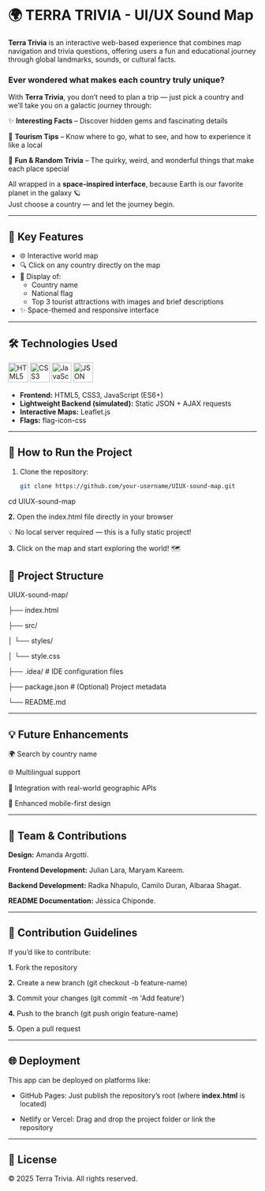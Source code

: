 # 🌍 TERRA TRIVIA - UI/UX Sound Map

**Terra Trivia** is an interactive web-based experience that combines map navigation and trivia questions, offering users a fun and educational journey through global landmarks, sounds, or cultural facts.

### Ever wondered what makes each country truly unique?  

With **Terra Trivia**, you don’t need to plan a trip — just pick a country and we’ll take you on a galactic journey through:

✨ **Interesting Facts** – Discover hidden gems and fascinating details  

🧳 **Tourism Tips** – Know where to go, what to see, and how to experience it like a local  

🎉 **Fun & Random Trivia** – The quirky, weird, and wonderful things that make each place special  

All wrapped in a **space-inspired interface**, because Earth is our favorite planet in the galaxy 🪐  
Just choose a country — and let the journey begin.

---

## 🚀 Key Features

- 🌐 Interactive world map
- 🔍 Click on any country directly on the map
- 📄 Display of:
  - Country name
  - National flag
  - Top 3 tourist attractions with images and brief descriptions
- ✨ Space-themed and responsive interface

---

## 🛠️ Technologies Used

<div align="left">

<img src="https://cdn.jsdelivr.net/gh/devicons/devicon/icons/html5/html5-original.svg" width="40" title="HTML5"/> 
<img src="https://cdn.jsdelivr.net/gh/devicons/devicon/icons/css3/css3-original.svg" width="40" title="CSS3"/>
<img src="https://cdn.jsdelivr.net/gh/devicons/devicon/icons/javascript/javascript-original.svg" width="40" title="JavaScript"/>
<img src="https://img.icons8.com/color/48/000000/json--v1.png" width="40" title="JSON"/>

</div>

- **Frontend:** HTML5, CSS3, JavaScript (ES6+)
- **Lightweight Backend (simulated):** Static JSON + AJAX requests
- **Interactive Maps:** Leaflet.js
- **Flags:** flag-icon-css

---

## 🚀  How to Run the Project
1. Clone the repository:
   
   ```bash
   git clone https://github.com/your-username/UIUX-sound-map.git
cd UIUX-sound-map

**2.**   Open the index.html file directly in your browser
   
  💡 No local server required — this is a fully static project!
  
**3.**   Click on the map and start exploring the world! 🗺️

## 📁 Project Structure

UIUX-sound-map/

├── index.html

├── src/

│   └── styles/

│       └── style.css

├── .idea/                 # IDE configuration files

├── package.json           # (Optional) Project metadata

└── README.md


 ---

## 💡 Future Enhancements

🌍 Search by country name

🌐 Multilingual support

🔄 Integration with real-world geographic APIs

📱 Enhanced mobile-first design

---

## 👥 Team & Contributions

**Design:** Amanda Argotti.

**Frontend Development:** Julian Lara, Maryam Kareem.

**Backend Development:** Radka Nhapulo, Camilo Duran, Albaraa Shagat.

**README Documentation:** Jéssica Chiponde.

---

## 🧩 Contribution Guidelines
If you’d like to contribute:

**1.** Fork the repository

**2.** Create a new branch (git checkout -b feature-name)

**3.** Commit your changes (git commit -m 'Add feature')

**4.** Push to the branch (git push origin feature-name)

**5.** Open a pull request

---

## 🌐 Deployment

This app can be deployed on platforms like:

-  GitHub Pages: Just publish the repository’s root (where **index.html** is located)

-  Netlify or Vercel: Drag and drop the project folder or link the       
   repository
   
--- 

## 📜 License

© 2025 Terra Trivia. All rights reserved.



